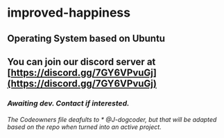 # improved-happiness
## Operating System based on Ubuntu
## You can join our discord server at [https://discord.gg/7GY6VPvuGj](https://discord.gg/7GY6VPvuGj)

### _Awaiting dev. Contact if interested._


###### The Codeowners file deafults to _* @J-dogcoder_, but that will be adapted based on the repo when turned into an active project.
